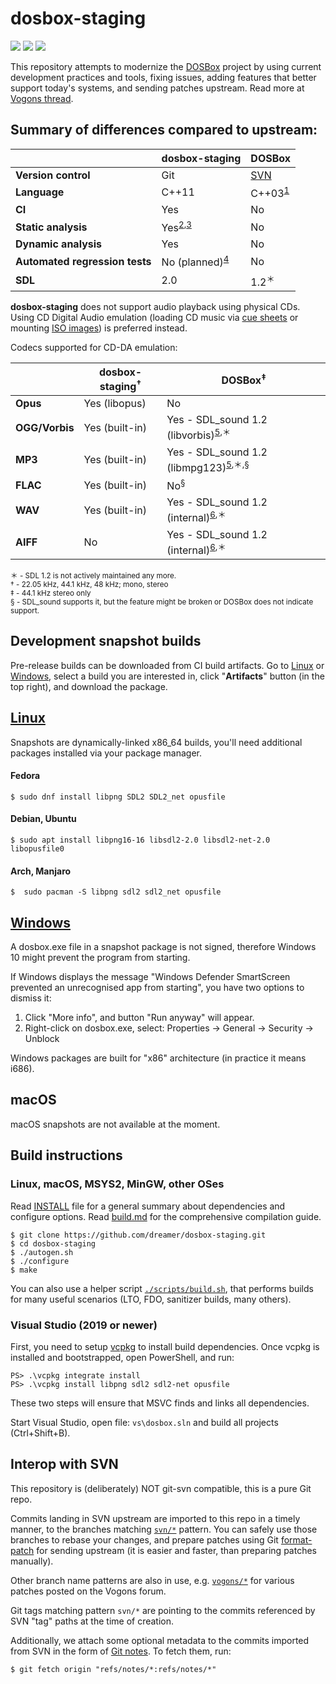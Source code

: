 # dosbox-staging
[![](https://img.shields.io/github/workflow/status/dreamer/dosbox-staging/Linux%20builds?label=Linux%20builds)](https://github.com/dreamer/dosbox-staging/actions?query=workflow%3A%22Linux+builds%22)
[![](https://img.shields.io/github/workflow/status/dreamer/dosbox-staging/Windows%20builds?label=Windows%20builds)](https://github.com/dreamer/dosbox-staging/actions?query=workflow%3A%22Windows+builds%22)
[![](https://img.shields.io/github/workflow/status/dreamer/dosbox-staging/macOS%20builds?label=macOS%20builds)](https://github.com/dreamer/dosbox-staging/actions?query=workflow%3A%22macOS+builds%22)

This repository attempts to modernize the [DOSBox](https://www.dosbox.com/)
project by using current development practices and tools, fixing issues, adding
features that better support today's systems, and sending patches upstream.
Read more at
[Vogons thread](https://www.vogons.org/viewtopic.php?p=790065#p790065).


## Summary of differences compared to upstream:

|                                | dosbox-staging              | DOSBox
|-                               |-                            |-
| **Version control**            | Git                         | [SVN]
| **Language**                   | C++11                       | C++03<sup>[1]</sup>
| **CI**                         | Yes                         | No
| **Static analysis**            | Yes<sup>[2],[3]</sup>       | No
| **Dynamic analysis**           | Yes                         | No
| **Automated regression tests** | No (planned)<sup>[4]</sup>  | No
| **SDL**                        | 2.0                         | 1.2<sup>＊</sup>

[SVN]:https://sourceforge.net/projects/dosbox/
[1]:https://sourceforge.net/p/dosbox/patches/283/
[2]:https://github.com/dreamer/dosbox-staging/actions?query=workflow%3A%22Code+analysis%22
[3]:https://scan.coverity.com/projects/dosbox-staging
[4]:https://github.com/dreamer/dosbox-staging/issues/23

**dosbox-staging** does not support audio playback using physical CDs.
Using CD Digital Audio emulation (loading CD music via
[cue sheets](https://en.wikipedia.org/wiki/Cue_sheet_(computing)) or
mounting [ISO images](https://en.wikipedia.org/wiki/ISO_image)) is
preferred instead.

Codecs supported for CD-DA emulation:

|                | dosbox-staging<sup>†</sup> | DOSBox<sup>‡</sup>
|-               |-                           |-
| **Opus**       | Yes (libopus)              | No
| **OGG/Vorbis** | Yes (built-in)             | Yes - SDL\_sound 1.2 (libvorbis)<sup>[5],＊</sup>
| **MP3**        | Yes (built-in)             | Yes - SDL\_sound 1.2 (libmpg123)<sup>[5],＊,§</sup>
| **FLAC**       | Yes (built-in)             | No<sup>§</sup>
| **WAV**        | Yes (built-in)             | Yes - SDL\_sound 1.2 (internal)<sup>[6],＊</sup>
| **AIFF**       | No                         | Yes - SDL\_sound 1.2 (internal)<sup>[6],＊</sup>

<sup>＊ - SDL 1.2 is not actively maintained any more.</sup>  
<sup>† - 22.05 kHz, 44.1 kHz, 48 kHz; mono, stereo</sup>  
<sup>‡ - 44.1 kHz stereo only</sup>  
<sup>§ - SDL\_sound supports it, but the feature might be broken or DOSBox does not indicate support.</sup>  

[5]:https://www.dosbox.com/wiki/MOUNT#Mounting_a_CUE.2FBIN-Pair_as_volume
[6]:https://sourceforge.net/p/dosbox/code-0/HEAD/tree/dosbox/trunk/src/dos/cdrom_image.cpp#l536


## Development snapshot builds

Pre-release builds can be downloaded from CI build artifacts. Go to 
[Linux](https://github.com/dreamer/dosbox-staging/actions?query=workflow%3A%22Linux+builds%22+is%3Asuccess)
or
[Windows](https://github.com/dreamer/dosbox-staging/actions?query=workflow%3A%22Windows+builds%22+is%3Asuccess),
select a build you are interested in, click "**Artifacts**" button (in the top
right), and download the package.

## [Linux](https://github.com/dreamer/dosbox-staging/actions?query=workflow%3A%22Linux+builds%22+is%3Asuccess)

Snapshots are dynamically-linked x86\_64 builds, you'll need additional
packages installed via your package manager.

#### Fedora

    $ sudo dnf install libpng SDL2 SDL2_net opusfile

#### Debian, Ubuntu

    $ sudo apt install libpng16-16 libsdl2-2.0 libsdl2-net-2.0 libopusfile0

#### Arch, Manjaro

    $  sudo pacman -S libpng sdl2 sdl2_net opusfile


## [Windows](https://github.com/dreamer/dosbox-staging/actions?query=workflow%3A%22Windows+builds%22+is%3Asuccess)

A dosbox.exe file in a snapshot package is not signed, therefore Windows 10
might prevent the program from starting.

If Windows displays the message "Windows Defender SmartScreen prevented an
unrecognised app from starting", you have two options to dismiss it:

1) Click "More info", and button "Run anyway" will appear.
2) Right-click on dosbox.exe, select: Properties → General → Security → Unblock

Windows packages are built for "x86" architecture (in practice it means i686).

## macOS

macOS snapshots are not available at the moment.


## Build instructions

### Linux, macOS, MSYS2, MinGW, other OSes

Read [INSTALL](INSTALL) file for a general summary about dependencies and
configure options. Read [build.md](scripts/build.md) for the comprehensive
compilation guide.

    $ git clone https://github.com/dreamer/dosbox-staging.git
    $ cd dosbox-staging
    $ ./autogen.sh
    $ ./configure
    $ make

You can also use a helper script [`./scripts/build.sh`](scripts/build.sh),
that performs builds for many useful scenarios (LTO, FDO, sanitizer builds,
many others).

### Visual Studio (2019 or newer)

First, you need to setup [vcpkg](https://github.com/microsoft/vcpkg) to
install build dependencies. Once vcpkg is installed and bootstrapped, open
PowerShell, and run:

    PS> .\vcpkg integrate install
    PS> .\vcpkg install libpng sdl2 sdl2-net opusfile

These two steps will ensure that MSVC finds and links all dependencies.

Start Visual Studio, open file: `vs\dosbox.sln` and build all projects
(Ctrl+Shift+B).


## Interop with SVN

This repository is (deliberately) NOT git-svn compatible, this is a pure
Git repo.

Commits landing in SVN upstream are imported to this repo in a timely manner,
to the branches matching
[`svn/*`](https://github.com/dreamer/dosbox-staging/branches/all?utf8=%E2%9C%93&query=svn%2F)
pattern.
You can safely use those branches to rebase your changes, and prepare patches
using Git [format-patch](https://git-scm.com/docs/git-format-patch) for sending
upstream (it is easier and faster, than preparing patches manually).

Other branch name patterns are also in use, e.g.
[`vogons/*`](https://github.com/dreamer/dosbox-staging/branches/all?utf8=%E2%9C%93&query=vogons%2F)
for various patches posted on the Vogons forum.

Git tags matching pattern `svn/*` are pointing to the commits referenced by SVN
"tag" paths at the time of creation.

Additionally, we attach some optional metadata to the commits imported from SVN
in the form of [Git notes](https://git-scm.com/docs/git-notes). To fetch them,
run:

    $ git fetch origin "refs/notes/*:refs/notes/*"
